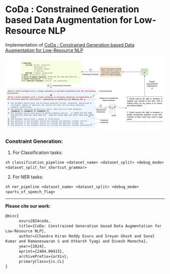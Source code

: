 # CoDa : Constrained Generation based Data Augmentation for Low-Resource NLP

Implementation of [CoDa : Constrained Generation based Data Augmentation for Low-Resource NLP](https://arxiv.org/pdf/2404.00415)

![Proposed Methodology](./diagram.png)

### Constraint Generation:

1. For Classification tasks:

```shell
sh classification_pipeline <dataset_name> <dataset_split> <debug_mode> <dataset_split_for_shortcut_grammar>
```

2. For NER tasks:

```shell
sh ner_pipeline <dataset_name> <dataset_split> <debug_mode> <parts_of_speech_flag>
```

---
**Please cite our work:**
```
@misc{
      evuru2024coda,
      title={CoDa: Constrained Generation based Data Augmentation for Low-Resource NLP}, 
      author={Chandra Kiran Reddy Evuru and Sreyan Ghosh and Sonal Kumar and Ramaneswaran S and Utkarsh Tyagi and Dinesh Manocha},
      year={2024},
      eprint={2404.00415},
      archivePrefix={arXiv},
      primaryClass={cs.CL}
}
```